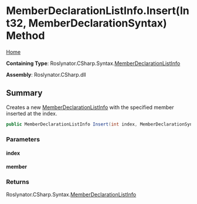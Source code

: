 <a name="_top"></a>

# MemberDeclarationListInfo\.Insert\(Int32, MemberDeclarationSyntax\) Method

[Home](../../../../../README.md#_top)

**Containing Type**: Roslynator\.CSharp\.Syntax\.[MemberDeclarationListInfo](../README.md#_top)

**Assembly**: Roslynator\.CSharp\.dll

## Summary

Creates a new [MemberDeclarationListInfo](../README.md#_top) with the specified member inserted at the index\.

```csharp
public MemberDeclarationListInfo Insert(int index, MemberDeclarationSyntax member)
```

### Parameters

#### index

#### member

### Returns

Roslynator\.CSharp\.Syntax\.[MemberDeclarationListInfo](../README.md#_top)

